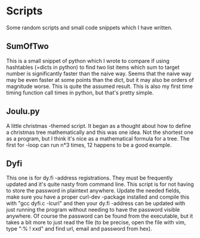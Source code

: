 # Scripts

Some random scripts and small code snippets which I have written.

## SumOfTwo

This is a small snippet of python which I wrote to compare if using hashtables (=dicts in python) to find two list items which sum to target number is significantly faster than the naive way. Seems that the naive way may be even faster at some points than the dict, but it may also be orders of magnitude worse. This is quite the assumed result. This is also my first time timing function call times in python, but that's pretty simple.


## Joulu.py
A little christmas -themed script. It began as a thought about how to define a christmas tree mathematically and this was one idea. Not the shortest one as a program, but I think it's nice as a mathematical formula for a tree. The first for -loop can run n*3 times, 12 happens to be a good example.


## Dyfi

This one is for dy.fi -address registrations. They must be frequently updated and it's quite nasty from command line. This script is for not having to store the password in plaintext anywhere. Update the needed fields, make sure you have a proper curl-dev -package installed and compile this with "gcc dyfi.c -lcurl" and then your dy.fi -address can be updated with just running the program without needing to have the password visible anywhere. Of course the password can be found from the executable, but it takes a bit more to just read the file (to be precise, open the file with vim, type ":% ! xxd" and find url, email and password from hex).